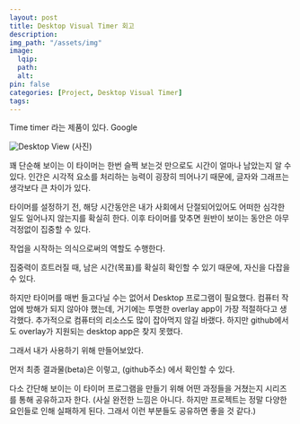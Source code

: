 ```yaml
---
layout: post
title: Desktop Visual Timer 회고
description:
img_path: "/assets/img"
image:
  lqip:
  path:
  alt:
pin: false
categories: [Project, Desktop Visual Timer]
tags:
---
```


Time timer 라는 제품이 있다. Google

![Desktop View](timetimer.jpg)
(사진)

꽤 단순해 보이는 이 타이머는 한번 슬쩍 보는것 만으로도 시간이 얼마나 남았는지 알 수 있다.
인간은 시각적 요소를 처리하는 능력이 굉장히 띄어나기 때문에, 글자와 그래프는 생각보다 큰 차이가 있다.

타이머를 설정하기 전, 해당 시간동안은 내가 사회에서 단절되어있어도 어떠한 심각한 일도 일어나지 않는지를 확실히 한다.
이후 타이머를 맞추면 원반이 보이는 동안은 아무 걱정없이 집중할 수 있다.

작업을 시작하는 의식으로써의 역할도 수행한다.

집중력이 흐트러질 때, 남은 시간(목표)를 확실히 확인할 수 있기 때문에, 자신을 다잡을 수 있다.

하지만 타이머를 매번 들고다닐 수는 없어서 Desktop 프로그램이 필요했다.
컴퓨터 작업에 방해가 되지 않아야 했는데, 거기에는 투명한 overlay app이 가장 적절하다고 생각했다.
추가적으로 컴퓨터의 리소스도 많이 잡아먹지 않길 바랬다.
하지만 github에서도 overlay가 지원되는 desktop app은 찾지 못했다.

그래서 내가 사용하기 위해 만들어보았다.

먼저 최종 결과물(beta)은 이렇고, (github주소) 에서 확인할 수 있다.

다소 간단해 보이는 이 타이머 프로그램을 만들기 위해 어떤 과정들을 거쳤는지 시리즈를 통해 공유하고자 한다.
(사실 완전한 느낌은 아니다. 하지만 프로젝트는 정말 다양한 요인들로 인해 실패하게 된다. 그래서 이런 부분들도 공유하면 좋을 것 같다.)
